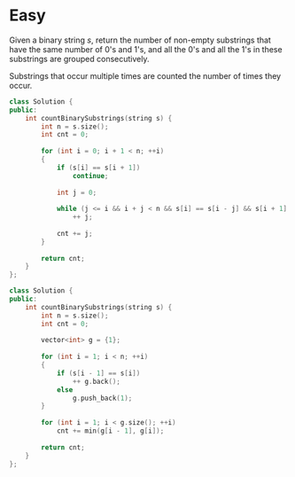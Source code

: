 # Easy

Given a binary string $s$, return the number of non-empty substrings that have the same number of $0$'s and $1$'s, and all the $0$'s and all the $1$'s in these substrings are grouped consecutively.

Substrings that occur multiple times are counted the number of times they occur.

```cpp
class Solution {
public:
    int countBinarySubstrings(string s) {
        int n = s.size();
        int cnt = 0;
        
        for (int i = 0; i + 1 < n; ++i)
        {
            if (s[i] == s[i + 1])
                continue;
            
            int j = 0;
            
            while (j <= i && i + j < n && s[i] == s[i - j] && s[i + 1] == s[i + 1 + j])
                ++ j;
            
            cnt += j;
        }
        
        return cnt;
    }
};
```

```cpp
class Solution {
public:
    int countBinarySubstrings(string s) {
        int n = s.size();
        int cnt = 0;
        
        vector<int> g = {1};
        
        for (int i = 1; i < n; ++i)
        {
            if (s[i - 1] == s[i])
                ++ g.back();
            else
                g.push_back(1);
        }
        
        for (int i = 1; i < g.size(); ++i)
            cnt += min(g[i - 1], g[i]);
        
        return cnt;
    }
};
```

